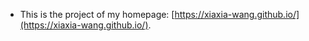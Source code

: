 - This is the project of my homepage: [https://xiaxia-wang.github.io/](https://xiaxia-wang.github.io/). 
